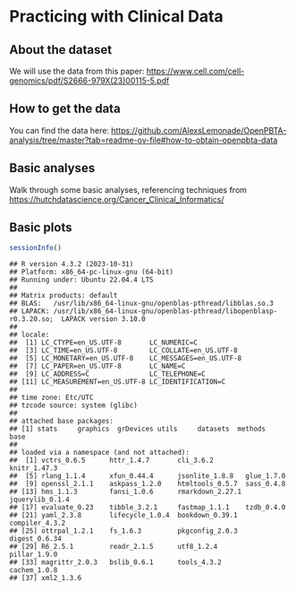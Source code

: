 
# Practicing with Clinical Data



## About the dataset

We will use the data from this paper: https://www.cell.com/cell-genomics/pdf/S2666-979X(23)00115-5.pdf  

## How to get the data

You can find the data here: https://github.com/AlexsLemonade/OpenPBTA-analysis/tree/master?tab=readme-ov-file#how-to-obtain-openpbta-data

## Basic analyses

Walk through some basic analyses, referencing techniques from
https://hutchdatascience.org/Cancer_Clinical_Informatics/


## Basic plots



``` r
sessionInfo()
```

```
## R version 4.3.2 (2023-10-31)
## Platform: x86_64-pc-linux-gnu (64-bit)
## Running under: Ubuntu 22.04.4 LTS
## 
## Matrix products: default
## BLAS:   /usr/lib/x86_64-linux-gnu/openblas-pthread/libblas.so.3 
## LAPACK: /usr/lib/x86_64-linux-gnu/openblas-pthread/libopenblasp-r0.3.20.so;  LAPACK version 3.10.0
## 
## locale:
##  [1] LC_CTYPE=en_US.UTF-8       LC_NUMERIC=C              
##  [3] LC_TIME=en_US.UTF-8        LC_COLLATE=en_US.UTF-8    
##  [5] LC_MONETARY=en_US.UTF-8    LC_MESSAGES=en_US.UTF-8   
##  [7] LC_PAPER=en_US.UTF-8       LC_NAME=C                 
##  [9] LC_ADDRESS=C               LC_TELEPHONE=C            
## [11] LC_MEASUREMENT=en_US.UTF-8 LC_IDENTIFICATION=C       
## 
## time zone: Etc/UTC
## tzcode source: system (glibc)
## 
## attached base packages:
## [1] stats     graphics  grDevices utils     datasets  methods   base     
## 
## loaded via a namespace (and not attached):
##  [1] vctrs_0.6.5      httr_1.4.7       cli_3.6.2        knitr_1.47.3    
##  [5] rlang_1.1.4      xfun_0.44.4      jsonlite_1.8.8   glue_1.7.0      
##  [9] openssl_2.1.1    askpass_1.2.0    htmltools_0.5.7  sass_0.4.8      
## [13] hms_1.1.3        fansi_1.0.6      rmarkdown_2.27.1 jquerylib_0.1.4 
## [17] evaluate_0.23    tibble_3.2.1     fastmap_1.1.1    tzdb_0.4.0      
## [21] yaml_2.3.8       lifecycle_1.0.4  bookdown_0.39.1  compiler_4.3.2  
## [25] ottrpal_1.2.1    fs_1.6.3         pkgconfig_2.0.3  digest_0.6.34   
## [29] R6_2.5.1         readr_2.1.5      utf8_1.2.4       pillar_1.9.0    
## [33] magrittr_2.0.3   bslib_0.6.1      tools_4.3.2      cachem_1.0.8    
## [37] xml2_1.3.6
```
